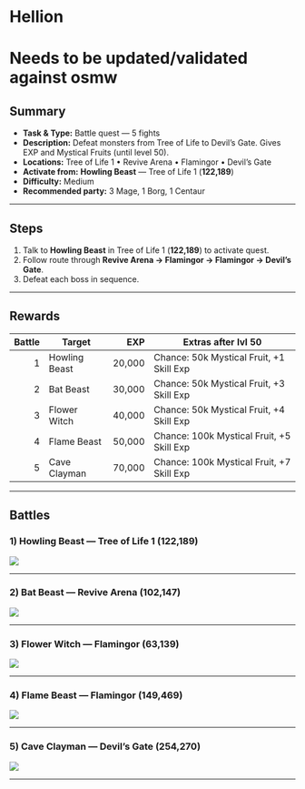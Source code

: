 # Hellion

# Needs to be updated/validated against osmw


## Summary
- **Task & Type:** Battle quest — 5 fights
- **Description:** Defeat monsters from Tree of Life to Devil’s Gate. Gives EXP and Mystical Fruits (until level 50).
- **Locations:** Tree of Life 1 • Revive Arena • Flamingor • Devil’s Gate
- **Activate from:** **Howling Beast** — Tree of Life 1 (**122,189**)
- **Difficulty:** Medium
- **Recommended party:** 3 Mage, 1 Borg, 1 Centaur

---

## Steps
1. Talk to **Howling Beast** in Tree of Life 1 (**122,189**) to activate quest.  
2. Follow route through **Revive Arena → Flamingor → Flamingor → Devil’s Gate**.  
3. Defeat each boss in sequence.  

---

## Rewards
| Battle | Target        | EXP   | Extras after lvl 50 |
|------: |---------------|------:|---------------------|
| 1      | Howling Beast | 20,000 | Chance: 50k Mystical Fruit, +1 Skill Exp |
| 2      | Bat Beast     | 30,000 | Chance: 50k Mystical Fruit, +3 Skill Exp |
| 3      | Flower Witch  | 40,000 | Chance: 50k Mystical Fruit, +4 Skill Exp |
| 4      | Flame Beast   | 50,000 | Chance: 100k Mystical Fruit, +5 Skill Exp |
| 5      | Cave Clayman  | 70,000 | Chance: 100k Mystical Fruit, +7 Skill Exp |

---

## Battles

### 1) Howling Beast — Tree of Life 1 (**122,189**)
![][img-howling-beast]


---

### 2) Bat Beast — Revive Arena (**102,147**)
![][img-bat-beast]


---

### 3) Flower Witch — Flamingor (**63,139**)
![][img-flower-witch]


---

### 4) Flame Beast — Flamingor (**149,469**)
![][img-flame-beast]


---

### 5) Cave Clayman — Devil’s Gate (**254,270**)
![][img-cave-clayman]


---

[img-howling-beast]: ../assets/monsters/berserker.gif
[img-bat-beast]: ../assets/monsters/flyer.gif
[img-flower-witch]: ../assets/monsters/nepenthes.gif
[img-flame-beast]: ../assets/monsters/hell_cat.gif
[img-cave-clayman]: ../assets/monsters/guard.gif
